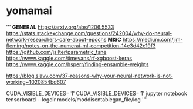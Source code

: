 # yomamai 


'''
__GENERAL__
https://arxiv.org/abs/1206.5533
https://stats.stackexchange.com/questions/242004/why-do-neural-network-researchers-care-about-epochs
__MISC__
https://medium.com/jim-fleming/notes-on-the-numerai-ml-competition-14e3d42c19f3
https://github.com/jsilter/parametric_tsne
https://www.kaggle.com/timevans/rf-xgboost-keras
https://www.kaggle.com/hsperr/finding-ensamble-weights

https://blog.slavv.com/37-reasons-why-your-neural-network-is-not-working-4020854bd607

CUDA_VISIBLE_DEVICES='1' 
CUDA_VISIBLE_DEVICES='1' jupyter notebook
tensorboard --logdir models/moddisentablegan_file/log
'''
